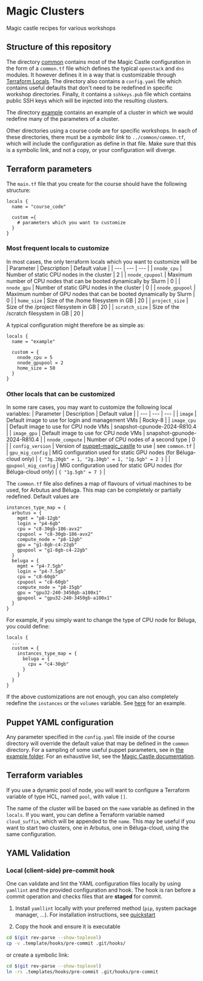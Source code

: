 # Magic Clusters
Magic castle recipes for various workshops

## Structure of this repository
The directory [common](https://github.com/calculquebec/magic_clusters/tree/common/common) contains most of the Magic Castle configuration in the form of a `common.tf` file which defines 
the typical `openstack` and `dns` modules. It however defines it in a way that is customizable through [Terraform Locals](https://developer.hashicorp.com/terraform/language/values/locals). 
The directory also contains a `config.yaml` file which contains useful defaults that don't need to be redefined in specific workshop directories. Finally, it contains a `sshkeys.pub` file
which contains public SSH keys which will be injected into the resulting clusters. 

The directory [example](https://github.com/calculquebec/magic_clusters/tree/common/example) contains an example of a cluster in which we would redefine many of the parameters of a cluster. 

Other directories using a course code are for specific workshops. In each of these directories, there must be a *symbolic link* to `../common/common.tf`, which will include the configuration
as define in that file. Make sure that this is a symbolic link, and not a copy, or your configuration will diverge.

## Terraform parameters
The `main.tf` file that you create for the course should have the following structure: 
```
locals {
  name = "course_code"

  custom ={
    # parameters which you want to customize
  }
}
``` 

### Most frequent locals to customize
In most cases, the only terraform locals which you want to customize will be
| Parameter | Description | Default value | 
| --- | --- | --- | 
| `nnode_cpu` | Number of static CPU nodes in the cluster | 2 |
| `nnode_cpupool` | Maximum number of CPU nodes that can be booted dynamically by Slurm | 0 |
| `nnode_gpu` | Number of static GPU nodes in the cluster | 0 |
| `nnode_gpupool` | Maximum number of GPU nodes that can be booted dynamically by Slurm | 0 |
| `home_size` | Size of the /home filesystem in GB | 20 | 
| `project_size` | Size of the /project filesystem in GB | 20 |
| `scratch_size` | Size of the /scratch filesystem in GB | 20 | 

A typical configuration might therefore be as simple as: 
```
locals {
  name = "example"
  
  custom = {
    nnode_cpu = 5
    nnode_gpupool = 2
    home_size = 50
  }
}
``` 


### Other locals that can be customized
In some rare cases, you may want to customize the following local variables: 
| Parameter | Description | Default value | 
| --- | --- | --- | 
| `image` | Default image to use for login and management VMs | Rocky-8 | 
| `image_cpu` | Default image to use for CPU node VMs | snapshot-cpunode-2024-R810.4 | 
| `image_gpu` | Default image to use for CPU node VMs | snapshot-gpunode-2024-R810.4 | 
| `nnode_compute` | Number of CPU nodes of a second type | 0 | 
| `config_version` | Version of [puppet-magic_castle](https://github.com/computecanada/puppet-magic_castle) to use | see `common.tf` |
| `gpu_mig_config` | MIG configuration used for static GPU nodes (for Béluga-cloud only) | `{ "3g.20gb" = 1, "2g.10gb" = 1, "1g.5gb" = 2 }` | 
| `gpupool_mig_config` | MIG configuration used for static GPU nodes (for Béluga-cloud only) | `{ "1g.5gb" = 7 }` | 

The `common.tf` file also defines a map of flavours of virtual machines to be used, for Arbutus and Béluga. This map can be completely or partially redefined. Default values are
```
instances_type_map = {
  arbutus = {
    mgmt = "p8-12gb"
    login = "p4-6gb"
	cpu = "c8-30gb-186-avx2"
	cpupool = "c8-30gb-186-avx2"
	compute_node = "p8-12gb"
	gpu = "g1-8gb-c4-22gb"
	gpupool = "g1-8gb-c4-22gb"
  }
  beluga = {
    mgmt = "p4-7.5gb"
	login = "p4-7.5gb"
	cpu = "c8-60gb"
	cpupool = "c8-60gb"
	compute_node = "p8-15gb"
	gpu = "gpu32-240-3450gb-a100x1"
	gpupool = "gpu32-240-3450gb-a100x1"
  }
}
``` 

For example, if you simply want to change the type of CPU node for Béluga, you could define:
```
locals {
  ...
  custom = {
    instances_type_map = {
      beluga = {
        cpu = "c4-30gb"
      }
    }
  }
}
```

If the above customizations are not enough, you can also completely redefine the `instances` or the `volumes` variable. See [here](https://github.com/calculquebec/magic_clusters/blob/common/example/main.tf#L54)
for an example.

## Puppet YAML configuration
Any parameter specified in the `config.yaml` file inside of the course directory will override the default value that may be defined in the `common` directory. For a sampling of some useful puppet parameters, see
in [the example folder](https://github.com/calculquebec/magic_clusters/blob/common/example/config.yaml). For an exhaustive list, see the [Magic Castle documentation](https://github.com/computecanada/puppet-magic_castle).

## Terraform variables
If you use a dynamic pool of node, you will want to configure a Terraform variable of type HCL, named `pool`, with value `[]`. 

The name of the cluster will be based on the `name` variable as defined in the `locals`. If you want, you can define a Terraform variable named `cloud_suffix`, which will be appended to the `name`. 
This may be useful if you want to start two clusters, one in Arbutus, one in Béluga-cloud, using the same configuration.

## YAML Validation
### Local (client-side) pre-commit hook
One can validate and lint the YAML configuration files locally by using `yamllint` and the provided configuration and hook.
The hook is ran before a commit operation and checks files that are **staged** for commit.

1. Install `yamllint` locally with your preferred method (`pip`, system package manager, ...).
For installation instructions, see [quickstart](https://yamllint.readthedocs.io/en/stable/quickstart.html)

2. Copy the hook and ensure it is executable
```bash
cd $(git rev-parse --show-toplevel)
cp -v .template/hooks/pre-commit .git/hooks/
```
or create a symbolic link:
```bash
cd $(git rev-parse --show-toplevel)
ln -rs .templates/hooks/pre-commit .git/hooks/pre-commit
```

